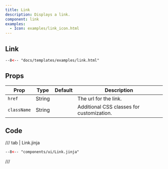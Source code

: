 ```yaml
---
title: Link
description: Displays a link.
component: link
examples:  
  - Icon: examples/link_icon.html 
---
```


## Link

```html
--8<-- "docs/templates/examples/link.html"
```


## Props

| Prop        | Type    | Default | Description                               |
|-------------|---------|--|-------------------------------------------|
| `href`      | String  |  | The url for the link.                     |
| `className` | String  |  | Additional CSS classes for customization. |


## Code

/// tab | Link.jinja
```html
--8<-- "components/ui/Link.jinja"
```
///


